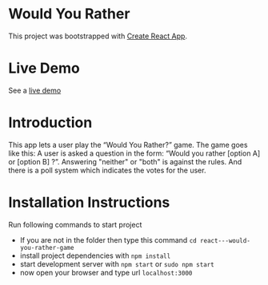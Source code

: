# Would You Rather
This project was bootstrapped with [Create React App](https://github.com/facebookincubator/create-react-app).

# Live Demo
See a [live demo](http://www.cherylvelez.com/play/1/)

# Introduction
This app lets a user play the “Would You Rather?” game. The game goes like this: A user is asked a question in the form: “Would you rather [option A] or [option B] ?”. Answering "neither" or "both" is against the rules. And there is a poll system which indicates the votes for the  user.

# Installation Instructions

Run following commands to start project

* If you are not in the folder then type this command `cd react---would-you-rather-game`
* install project dependencies with `npm install`
* start development server with `npm start` or `sudo npm start`
* now open your browser and type url `localhost:3000`
